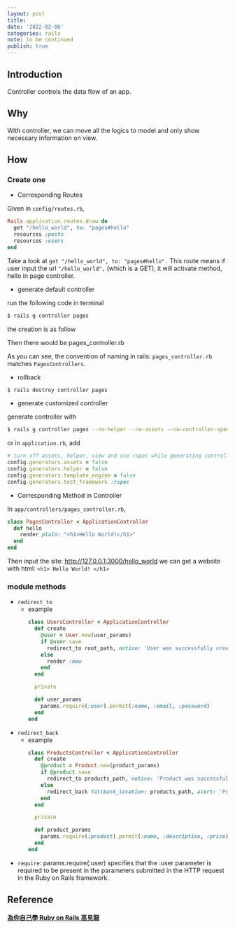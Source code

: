 ```yaml
---
layout: post
title:
date: '2022-02-06'
categories: rails
note: to be continued
publish: true
---
```


## Introduction

Controller controls the data flow of an app.

## Why

With controller, we can move all the logics to model and only show necessary information on view.

## How

### Create one

* Corresponding Routes

Given in `config/routes.rb`,

```ruby
Rails.application.routes.draw do  
  get "/hello_world", to: "pages#hello"  
  resources :posts  
  resources :users  
end
```

Take a look at `get "/hello_world", to: "pages#hello".` This route means if user input the url `"/hello_world",` (which is a GET), it will activate method, hello in page controller.

* generate default controller

run the following code in terminal

```bash
$ rails g controller pages
```

the creation is as follow
<img src="/assets/img/1__KF3mFWIOzrQ9v7Mt241sAQ.png" alt="">

Then there would be pages_controller.rb
<img src="/assets/img/1__1GPk5ECjq6b7Fr6FruXmFg.png" alt="">

As you can see, the convention of naming in rails: `pages_controller.rb` matches `PagesControllers`.

  * rollback
  
  ```bash
  $ rails destroy controller pages
  ```

* generate customized controller

generate controller with

```bash
$ rails g controller pages --no-helper --no-assets --no-controller-specs --no-view-specs
```

or in `application.rb`, add

```ruby
# turn off assets, helper, view and use rspec while generating controllers
config.generators.assets = false
config.generators.helper = false
config.generators.template_engine = false
config.generators.test_framework :rspec
```

* Corresponding Method in Controller

In `app/controllers/pages_controller.rb`,

```ruby
class PagesController < ApplicationController  
  def hello  
    render plain: "<h1>Hello World!</h1>"  
  end  
end
```

Then input the site: http://127.0.0.1:3000/hello_world we can get a website with html: `<h1> Hello World! </h1>`

### module methods

* `redirect_to`
  * example
    ```ruby
    class UsersController < ApplicationController
      def create
        @user = User.new(user_params)
        if @user.save
          redirect_to root_path, notice: 'User was successfully created.'
        else
          render :new
        end
      end
    
      private
    
      def user_params
        params.require(:user).permit(:name, :email, :password)
      end
    end
    ```
* `redirect_back`
  * example
    ```ruby
    class ProductsController < ApplicationController
      def create
        @product = Product.new(product_params)
        if @product.save
          redirect_to products_path, notice: 'Product was successfully created.'
        else
          redirect_back fallback_location: products_path, alert: 'Product creation failed.'
        end
      end
    
      private
    
      def product_params
        params.require(:product).permit(:name, :description, :price)
      end
    end
    ```
* `require`: params.require(:user) specifies that the :user parameter is required to be present in the parameters submitted in the HTTP request in the Ruby on Rails framework.

## Reference

[**為你自己學 Ruby on Rails 高見龍**](https://railsbook.tw/)
